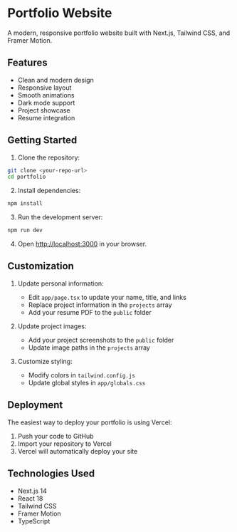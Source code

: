# Portfolio Website

A modern, responsive portfolio website built with Next.js, Tailwind CSS, and Framer Motion.

## Features

- Clean and modern design
- Responsive layout
- Smooth animations
- Dark mode support
- Project showcase
- Resume integration

## Getting Started

1. Clone the repository:
```bash
git clone <your-repo-url>
cd portfolio
```

2. Install dependencies:
```bash
npm install
```

3. Run the development server:
```bash
npm run dev
```

4. Open [http://localhost:3000](http://localhost:3000) in your browser.

## Customization

1. Update personal information:
   - Edit `app/page.tsx` to update your name, title, and links
   - Replace project information in the `projects` array
   - Add your resume PDF to the `public` folder

2. Update project images:
   - Add your project screenshots to the `public` folder
   - Update image paths in the `projects` array

3. Customize styling:
   - Modify colors in `tailwind.config.js`
   - Update global styles in `app/globals.css`

## Deployment

The easiest way to deploy your portfolio is using Vercel:

1. Push your code to GitHub
2. Import your repository to Vercel
3. Vercel will automatically deploy your site

## Technologies Used

- Next.js 14
- React 18
- Tailwind CSS
- Framer Motion
- TypeScript 